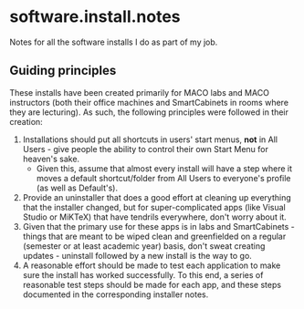 # software.install.notes
Notes for all the software installs I do as part of my job.

## Guiding principles

These installs have been created primarily for MACO labs and MACO instructors (both their office machines and SmartCabinets in rooms where they are lecturing). As such, the following principles were followed in their creation:

1. Installations should put all shortcuts in users' start menus, **not** in All Users - give people the ability to control their own Start Menu for heaven's sake.
    - Given this, assume that almost every install will have a step where it moves a default shortcut/folder from All Users to everyone's profile (as well as Default's).
1. Provide an uninstaller that does a good effort at cleaning up everything that the installer changed, but for super-complicated apps (like Visual Studio or MiKTeX) that have tendrils everywhere, don't worry about it.
1. Given that the primary use for these apps is in labs and SmartCabinets - things that are meant to be wiped clean and greenfielded on a regular (semester or at least academic year) basis, don't sweat creating updates - uninstall followed by a new install is the way to go.
1. A reasonable effort should be made to test each application to make sure the install has worked successfully. To this end, a series of reasonable test steps should be made for each app, and these steps documented in the corresponding installer notes.

